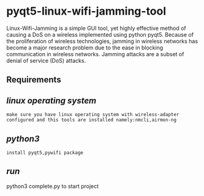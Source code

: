 # pyqt5-linux-wifi-jamming-tool
Linux-Wifi-Jamming is a simple GUI tool, yet highly effective method of causing a DoS on a wireless implemented using python pyqt5.
Because of the proliferation of wireless technologies, jamming in wireless networks has become a major research problem due to the ease in blocking communication
in wireless networks. Jamming attacks are a subset of denial of service (DoS) attacks.

**Requirements**
---
*linux operating system*
---
`make sure you have linux operating system with wireless-adapter configured and this tools are installed namely:nmcli,airmon-ng`

*python3*
---
`install pyqt5,pywifi package`



*run*
---
python3 complete.py to start project

